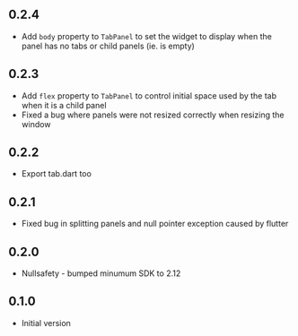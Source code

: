 ## 0.2.4
* Add `body` property to `TabPanel` to set the widget to display when the panel has no tabs or child panels (ie. is empty)

## 0.2.3
* Add `flex` property to `TabPanel` to control initial space used by the tab when it is a child panel
* Fixed a bug where panels were not resized correctly when resizing the window

## 0.2.2
* Export tab.dart too

## 0.2.1
* Fixed bug in splitting panels and null pointer exception caused by flutter

## 0.2.0
* Nullsafety - bumped minumum SDK to 2.12

## 0.1.0
* Initial version
